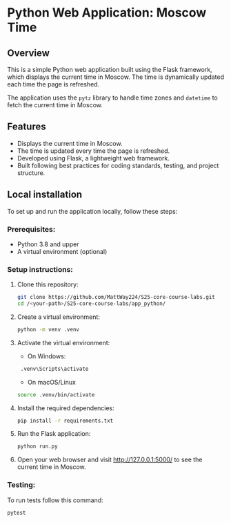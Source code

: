 # Python Web Application: Moscow Time

## Overview

This is a simple Python web application built using the Flask framework, which displays the current time in Moscow. The
time is dynamically updated each time the page is refreshed.

The application uses the `pytz` library to handle time zones and `datetime` to fetch the current time in Moscow.

## Features

- Displays the current time in Moscow.
- The time is updated every time the page is refreshed.
- Developed using Flask, a lightweight web framework.
- Built following best practices for coding standards, testing, and project structure.

## Local installation

To set up and run the application locally, follow these steps:

### Prerequisites:

- Python 3.8 and upper
- A virtual environment (optional)

### Setup instructions:

1. Clone this repository:

   ```bash
   git clone https://github.com/MattWay224/S25-core-course-labs.git
   cd /<your-path>/S25-core-course-labs/app_python/
    ```

2. Create a virtual environment:
    ```bash
   python -m venv .venv
   ```

3. Activate the virtual environment:
    - On Windows:
   ```bash
    .venv\Scripts\activate
   ```
    - On macOS/Linux
   ```bash
   source .venv/bin/activate
   ```

4. Install the required dependencies:
    ```bash
   pip install -r requirements.txt
   ```

5. Run the Flask application:
    ```bash
   python run.py
   ```

6. Open your web browser and visit http://127.0.0.1:5000/ to see the current time in Moscow.

### Testing:

To run tests follow this command:

   ```bash
   pytest
   ```